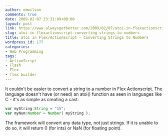 ```yaml
---
author: emwilson
comments: true
date: 2009-02-07 23:31:09+00:00
layout: post
link: https://www.alwaysgetbetter.com/2009/02/07/atoi-in-flexactionscript-converting-strings-to-numbers/
slug: atoi-in-flexactionscript-converting-strings-to-numbers
title: atoi in Flex/ActionScript - Converting Strings to Numbers
wordpress_id: 177
categories:
- Web Programming
tags:
- ActionScript
- Flash
- Flex
- flex builder
---
```


It couldn't be easier to convert a string to a number in Flex Actionscript. The language doesn't have (or need) an atoi() function as seen in languages like C - it's as simple as creating a cast:

```javascript
var myString:String = "15";
var myNum:Number = Number( myString );
```

The framework will convert any data type, not just strings. If it is unable to do so, it will return 0 (for ints) or NaN (for floating point).

